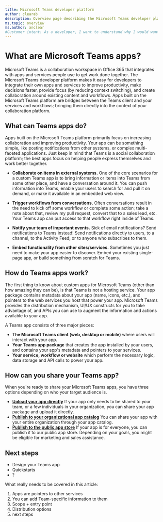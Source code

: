 ```yaml
---
title: Microsoft Teams developer platform
author: clearab
description: Overview page describing the Microsoft Teams developer platform, and how to get started building apps for Microsoft Teams.
ms.topic: overview
ms.author: anclear
#Customer intent: As a developer, I want to understand why I would want to build a Teams app so that I can solve business problems.
---
```

# What are Microsoft Teams apps?

Microsoft Teams is a collaboration workspace in Office 365 that integrates with apps and services people use to get work done together. The Microsoft Teams developer platform makes it easy for developers to integrate their own apps and services to improve productivity, make decisions faster, provide focus (by reducing context switching), and create collaboration around existing content and workflows. Apps built on the Microsoft Teams platform are bridges between the Teams client and your services and workflows; bringing them directly into the context of your collaboration platform.

## What can Teams apps do?

Apps built on the Microsoft Teams platform primarily focus on increasing collaboration and improving productivity. Your app can be something simple, like posting notifications from other systems, or complex multi-faceted applications. Just keep in mind that Teams is a social collaboration platform; the best apps focus on helping people express themselves and work better together.

* **Collaborate on items in external systems.** One of the core scenarios for a custom Teams app is to bring information or items into Teams from some other place, and have a conversation around it. You can push information into Teams, enable your users to search for and pull it on demand, or make it available in an embedded web view.

* **Trigger workflows from conversations.** Often conversations result in the need to kick off some workflow or complete some action; take a note about that, review my pull request, convert that to a sales lead, etc. Your Teams app can put access to that workflow right inside of Teams.

* **Notify your team of important events.** Sick of email notifications? Send notifications to Teams instead! Send notifications directly to users, to a channel, to the Activity Feed, or to anyone who subscribes to them.

* **Embed functionality from other sites/services.** Sometimes you just need to make your app easier to discover. Embed your existing single-page app, or build something from scratch for Teams.

## How do Teams apps work?

The first thing to know about custom apps for Microsoft Teams (other than how amazing they can be), is that Teams is not a hosting service. Your app package contains metadata about your app (name, icons, etc.), and pointers to the web services you host that power your app. Microsoft Teams provides the distribution mechanism, UI/UX constructs for you to take advantage of, and APIs you can use to augment the information and actions available to your app.

A Teams app consists of three major pieces:

* **The Microsoft Teams client (web, desktop or mobile)** where users will interact with your app.
* **Your Teams app package** that creates the app installed by your users, and contains your app's metadata and pointers to your services.
* **Your service, workflow or website** which perform the necessary logic, data storage and API calls to power your app.

## How can you share your Teams app?

When you're ready to share your Microsoft Teams apps, you have three options depending on who your target audience is.

* **[Upload your app directly](/foo.md)** If your app only needs to be shared to your team, or a few individuals in your organization, you can share your app package and upload it directly.
* **[Publish to your organizational app catalog](/foo.md)** You can share your app with your entire organization through your app catalog.
* **[Publish to the public app store](/foo.md)** If your app is for everyone, you can publish it to our public app store. Depending on your goals, you might be eligible for marketing and sales assistance.

## Next steps

* Design your Teams app
* Quickstarts
* ?


What really needs to be covered in this article:

1) Apps are pointers to other services
2) You can add Team-specific information to them
3) Scope + entry point
4) Distribution options
5) next steps

